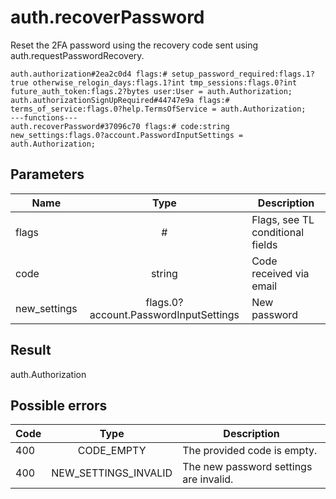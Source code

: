 # auth.recoverPassword
Reset the 2FA password using the recovery code sent using auth.requestPasswordRecovery.

```
auth.authorization#2ea2c0d4 flags:# setup_password_required:flags.1?true otherwise_relogin_days:flags.1?int tmp_sessions:flags.0?int future_auth_token:flags.2?bytes user:User = auth.Authorization;
auth.authorizationSignUpRequired#44747e9a flags:# terms_of_service:flags.0?help.TermsOfService = auth.Authorization;
---functions---
auth.recoverPassword#37096c70 flags:# code:string new_settings:flags.0?account.PasswordInputSettings = auth.Authorization;
```

## Parameters
| Name | Type | Description |
| ---- | :----: | ----------- |
| flags | # | Flags, see TL conditional fields |
| code | string | Code received via email |
| new_settings | flags.0?account.PasswordInputSettings | New password |


## Result
auth.Authorization

## Possible errors
| Code | Type | Description |
| ---- | :----: | ----------- |
| 400 | CODE_EMPTY | The provided code is empty. |
| 400 | NEW_SETTINGS_INVALID | The new password settings are invalid. |

